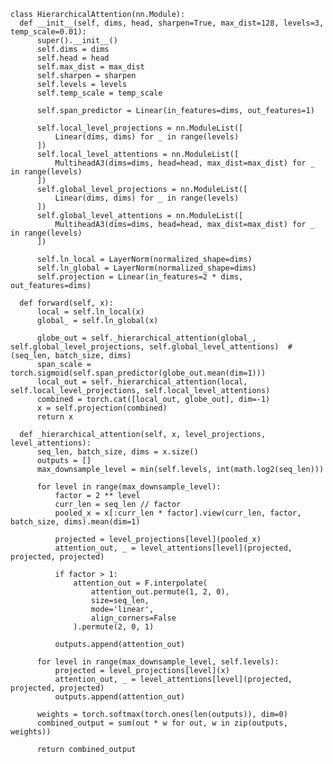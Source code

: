   
  
    class HierarchicalAttention(nn.Module):
      def __init__(self, dims, head, sharpen=True, max_dist=128, levels=3, temp_scale=0.01):
          super().__init__()
          self.dims = dims
          self.head = head
          self.max_dist = max_dist
          self.sharpen = sharpen
          self.levels = levels
          self.temp_scale = temp_scale
  
          self.span_predictor = Linear(in_features=dims, out_features=1)
  
          self.local_level_projections = nn.ModuleList([
              Linear(dims, dims) for _ in range(levels)
          ])
          self.local_level_attentions = nn.ModuleList([
              MultiheadA3(dims=dims, head=head, max_dist=max_dist) for _ in range(levels)
          ])
          self.global_level_projections = nn.ModuleList([
              Linear(dims, dims) for _ in range(levels)
          ])
          self.global_level_attentions = nn.ModuleList([
              MultiheadA3(dims=dims, head=head, max_dist=max_dist) for _ in range(levels)
          ])
  
          self.ln_local = LayerNorm(normalized_shape=dims)
          self.ln_global = LayerNorm(normalized_shape=dims)
          self.projection = Linear(in_features=2 * dims, out_features=dims)
  
      def forward(self, x):
          local = self.ln_local(x)
          global_ = self.ln_global(x)
  
          globe_out = self._hierarchical_attention(global_, self.global_level_projections, self.global_level_attentions)  # (seq_len, batch_size, dims)
          span_scale = torch.sigmoid(self.span_predictor(globe_out.mean(dim=1)))
          local_out = self._hierarchical_attention(local, self.local_level_projections, self.local_level_attentions)
          combined = torch.cat([local_out, globe_out], dim=-1)
          x = self.projection(combined)
          return x
  
      def _hierarchical_attention(self, x, level_projections, level_attentions):
          seq_len, batch_size, dims = x.size()
          outputs = []
          max_downsample_level = min(self.levels, int(math.log2(seq_len)))
          
          for level in range(max_downsample_level):
              factor = 2 ** level
              curr_len = seq_len // factor
              pooled_x = x[:curr_len * factor].view(curr_len, factor, batch_size, dims).mean(dim=1)
              
              projected = level_projections[level](pooled_x)
              attention_out, _ = level_attentions[level](projected, projected, projected)
              
              if factor > 1:
                  attention_out = F.interpolate(
                      attention_out.permute(1, 2, 0),
                      size=seq_len,
                      mode='linear',
                      align_corners=False
                  ).permute(2, 0, 1)  
              
              outputs.append(attention_out)
          
          for level in range(max_downsample_level, self.levels):
              projected = level_projections[level](x)
              attention_out, _ = level_attentions[level](projected, projected, projected)
              outputs.append(attention_out)
          
          weights = torch.softmax(torch.ones(len(outputs)), dim=0)
          combined_output = sum(out * w for out, w in zip(outputs, weights))
          
          return combined_output
